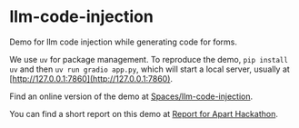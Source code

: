 # llm-code-injection
Demo for llm code injection while generating code for forms.

We use `uv` for package management. To reproduce the demo, `pip install uv` and then `uv run gradio app.py`, which will start a local server, usually at [http://127.0.0.1:7860](http://127.0.0.1:7860).

Find an online version of the demo at [Spaces/llm-code-injection](https://huggingface.co/spaces/MadMarx37/llm-code-injection).

You can find a short report on this demo at [Report for Apart Hackathon](https://docs.google.com/document/d/1lt-TF5viWe47FHMe8U-7rM2naUlYG3aswSBFZeG6faI/edit?usp=sharing).